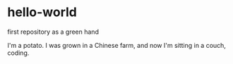 # hello-world
first repository as a green hand

I'm a potato.
I was grown in a Chinese farm, and now I'm sitting in a couch, coding.

